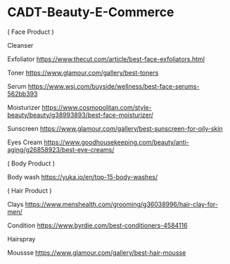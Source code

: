 # CADT-Beauty-E-Commerce
 


( Face Product )

Cleanser 


Exfoliator
https://www.thecut.com/article/best-face-exfoliators.html

Toner
https://www.glamour.com/gallery/best-toners

Serum
https://www.wsj.com/buyside/wellness/best-face-serums-562bb393

Moisturizer
https://www.cosmopolitan.com/style-beauty/beauty/g38993893/best-face-moisturizer/

Sunscreen
https://www.glamour.com/gallery/best-sunscreen-for-oily-skin

Eyes Cream
https://www.goodhousekeeping.com/beauty/anti-aging/g26858923/best-eye-creams/


( Body Product )

Body wash
https://yuka.io/en/top-15-body-washes/

( Hair Product )

Clays
https://www.menshealth.com/grooming/g36038996/hair-clay-for-men/

Condition 
https://www.byrdie.com/best-conditioners-4584116

Hairspray

Moussse
https://www.glamour.com/gallery/best-hair-mousse
